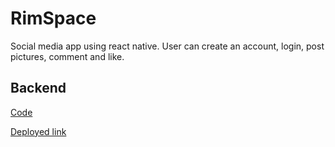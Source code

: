 # RimSpace
Social media app using react native. User can create an account, login, post pictures, comment and like.

## Backend

[Code](https://glitch.com/edit/#!/peridot-curly-fedora)

[Deployed link](https://peridot-curly-fedora.glitch.me)
